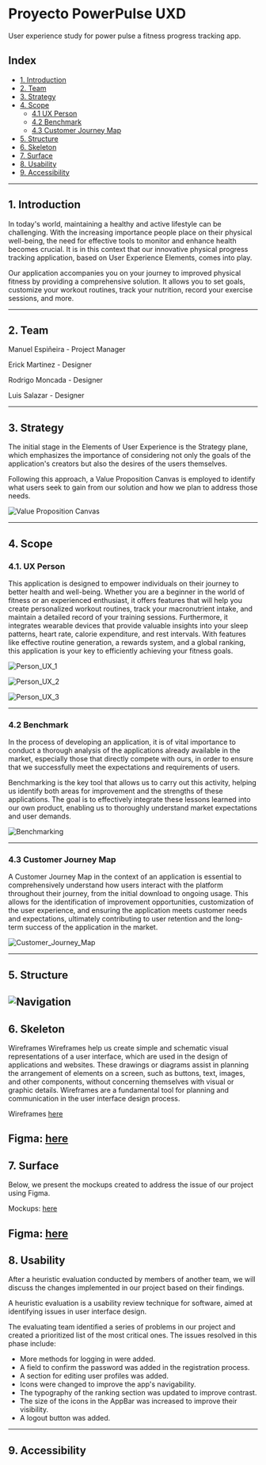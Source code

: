 # Proyecto PowerPulse UXD

User experience study for power pulse a fitness progress tracking app.

## Index

- [1. Introduction](#1-introduction)
- [2. Team](#2-Team)
- [3. Strategy](#3-strategy)
- [4. Scope](#4-scope)
  - [4.1 UX Person](#41-ux-person)
  - [4.2 Benchmark](#42-benchmark)
  - [4.3 Customer Journey Map](#43-customer-journey-map)
- [5. Structure](#5-structure)
- [6. Skeleton](#6-skeleton)
- [7. Surface](#7-surface)
- [8. Usability](#8-usability)
- [9. Accessibility](#9-accessibility)
---

## 1. Introduction

In today's world, maintaining a healthy and active lifestyle can be challenging. With the increasing importance people place on their physical well-being, the need for effective tools to monitor and enhance health becomes crucial. It is in this context that our innovative physical progress tracking application, based on User Experience Elements, comes into play.

Our application accompanies you on your journey to improved physical fitness by providing a comprehensive solution. It allows you to set goals, customize your workout routines, track your nutrition, record your exercise sessions, and more.

---

## 2. Team

Manuel Espiñeira - Project Manager

Erick Martinez - Designer

Rodrigo Moncada - Designer

Luis Salazar - Designer

---

## 3. Strategy

The initial stage in the Elements of User Experience is the Strategy plane, which emphasizes the importance of considering not only the goals of the application's creators but also the desires of the users themselves.

Following this approach, a Value Proposition Canvas is employed to identify what users seek to gain from our solution and how we plan to address those needs.

![Value Proposition Canvas](./files/Value%20Proposition.png)

---

## 4. Scope

### 4.1. UX Person
This application is designed to empower individuals on their journey to better health and well-being. Whether you are a beginner in the world of fitness or an experienced enthusiast, it offers features that will help you create personalized workout routines, track your macronutrient intake, and maintain a detailed record of your training sessions. Furthermore, it integrates wearable devices that provide valuable insights into your sleep patterns, heart rate, calorie expenditure, and rest intervals. With features like effective routine generation, a rewards system, and a global ranking, this application is your key to efficiently achieving your fitness goals.

![Person_UX_1](./files/UX_PERSON1.png)

![Person_UX_2](./files/UX_PERSON2.png)

![Person_UX_3](./files/UX_PERSON3.png)

---

### 4.2 Benchmark
In the process of developing an application, it is of vital importance to conduct a thorough analysis of the applications already available in the market, especially those that directly compete with ours, in order to ensure that we successfully meet the expectations and requirements of users.

Benchmarking is the key tool that allows us to carry out this activity, helping us identify both areas for improvement and the strengths of these applications. The goal is to effectively integrate these lessons learned into our own product, enabling us to thoroughly understand market expectations and user demands.

![Benchmarking](./files/benchmarking.png)

---

### 4.3 Customer Journey Map
A Customer Journey Map in the context of an application is essential to comprehensively understand how users interact with the platform throughout their journey, from the initial download to ongoing usage. This allows for the identification of improvement opportunities, customization of the user experience, and ensuring the application meets customer needs and expectations, ultimately contributing to user retention and the long-term success of the application in the market.

![Customer_Journey_Map](./files/Customer_Journey_Map.png)

---

## 5. Structure
![Navigation](./files/Navigation.png)
---

## 6. Skeleton
Wireframes
Wireframes help us create simple and schematic visual representations of a user interface, which are used in the design of applications and websites. These drawings or diagrams assist in planning the arrangement of elements on a screen, such as buttons, text, images, and other components, without concerning themselves with visual or graphic details. Wireframes are a fundamental tool for planning and communication in the user interface design process.

Wireframes [here](./files/wireframes/Wireframes%20PowerPulse%20UX-UI.pdf)

Figma: [here](https://www.figma.com/file/5yWetfQWsOKaTY2xWnA2vq/Wireframes-PowerPulse-UX-UI?type=design&node-id=0-1&mode=design&t=gkuFV4vzFqPUIrsP-0)
---

## 7. Surface
Below, we present the mockups created to address the issue of our project using Figma.

Mockups: [here](./files/mockups/Mockups%20PowerPulse%20UX-UI.pdf)

Figma: [here](https://www.figma.com/file/VkWSPE5DiLOpCXBbZqmKpJ/Mockups-PowerPulse-UX-UI?type=design&mode=design&t=R0NeCmzueuiCmYsj-0)
---

## 8. Usability
After a heuristic evaluation conducted by members of another team, we will discuss the changes implemented in our project based on their findings.

A heuristic evaluation is a usability review technique for software, aimed at identifying issues in user interface design.

The evaluating team identified a series of problems in our project and created a prioritized list of the most critical ones. The issues resolved in this phase include:

- More methods for logging in were added.
- A field to confirm the password was added in the registration process.
- A section for editing user profiles was added.
- Icons were changed to improve the app's navigability.
- The typography of the ranking section was updated to improve contrast.
- The size of the icons in the AppBar was increased to improve their visibility.
- A logout button was added.
---

## 9. Accessibility
